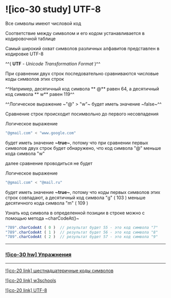 # ![ico-30 study] UTF-8

Все символы имеют числовой код

Соответствие между символом и его кодом устанавливается в кодировочной таблице

Самый широкий охват символов различных алфавитов представлен в кодировке UTF-8

^^( **UTF** - _Unicode Transformation Format_ )^^

При сравнении двух строк последовательно сравниваются числовые коды символов этих строк

^^Например, десятичный код символа ** @** равен 64, а десятичный код символа ** w** равен 119^^

^^Логическое выражение ~"@" > "w"~ будет иметь значение ~false~^^

Сравнение строк происходит посимвольно до первого несовпадения

Логическое выражение

~~~js
"@gmail.com" < "www.google.com"
~~~

будет иметь значение **~true~**, потому что при сравнении первых символов двух строк будет обнаружено, что код символа "@" меньше кода символа "w"

далее сравнение проводиться не будет

Логическое выражение

~~~js
"@gmail.com" < "@mail.ru"
~~~

будет иметь значение **~true~**, потому что коды первых символов этих строк совпадают, а десятичный код символа "g" ( 103 ) меньше десятичного кода символа "m" ( 109 )

Узнать код символа в определенной позиции в строке можно с помощью метода ~charCodeAt()~

~~~js
"789".charCodeAt ( 0 )  // результат будет 55 - это код символа "7"
"789".charCodeAt ( 1 )  // результат будет 56 - это код символа "8"
"789".charCodeAt ( 2 )  // результат будет 57 - это код символа "9"
~~~

________________________________________________________

### [![ico-30 hw] Упражнения](https://docs.google.com/forms/d/e/1FAIpQLSdsKuS6kG1r5O3H62G_m32NK8a88jmFmJ5e4N2uAiDLAb31xQ/viewform)

_____________________________________________________________

[![ico-20 link] шестнадцатеричные коды символов](https://www.fileformat.info/info/charset/UTF-8/list.htm "шестнадцатеричные коды символов")

[![ico-20 link] w3schools](https://www.w3schools.com/html/html_symbols.asp)

[![ico-20 link] UTF-8](http://i.voenmeh.ru/kafi5/Kam.loc/inform/UTF-8.htm)
